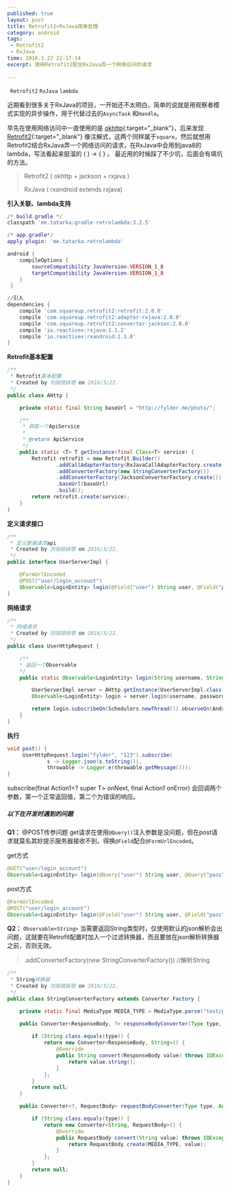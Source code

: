 ```yaml
---
published: true
layout: post
title: Retrofit2+RxJava简单处理
category: android
tags: 
 - Retrofit2 
 - RxJava
time: 2016.3.22 22:17:14
excerpt: 使用Retrofit2配合RxJava弄一个网络访问的请求
 
---
```

 

` Retrofit2` `RxJava` `lambda`

近期看到很多关于RxJava的项目，一开始还不太明白，简单的说就是用观察者模式实现的异步操作，用于代替过去的`AsyncTask` 和`Handle`。

早先在使用网络访问中一直使用的是 [okhttp](http://square.github.io/okhttp){:target="_blank"}，后来发现 [Retrofit2](http://square.github.io/retrofit/){:target="_blank"} 像注解式，这两个同样属于`square`，然后就想用Retrofit2结合RxJava弄一个网络访问的请求，在RxJava中会用到java8的lambda，写法看起来挺溜的 ( ) -> { } 。
最近用的时候踩了不少坑，后面会有填坑的方法。


>   Retrofit2 ( okhttp + jackson + rxjava )
>
>   RxJava ( rxandroid extends rxjava)


**引入关联、lambda支持**

```lua
/* build.gradle */
classpath 'me.tatarka:gradle-retrolambda:3.2.5'

/* app.gradle*/
apply plugin: 'me.tatarka.retrolambda'

android {
    compileOptions {
        sourceCompatibility JavaVersion.VERSION_1_8
        targetCompatibility JavaVersion.VERSION_1_8
    }
 }

//引入
dependencies {
    compile 'com.squareup.retrofit2:retrofit:2.0.0'
    compile 'com.squareup.retrofit2:adapter-rxjava:2.0.0'
    compile 'com.squareup.retrofit2:converter-jackson:2.0.0'
    compile 'io.reactivex:rxjava:1.1.2'
    compile 'io.reactivex:rxandroid:1.1.0'
}
```

**Retrofit基本配置**

```java
/**
 * Retrofit基本配置
 * Created by 剑指锁妖塔 on 2016/3/22.
 */
public class AHttp {

    private static final String baseUrl = "http://fylder.me/photo/";

    /**
     * 获取一个ApiService
     *
     * @return ApiService
     */
    public static <T> T getInstance(final Class<T> service) {
        Retrofit retrofit = new Retrofit.Builder()             
                .addCallAdapterFactory(RxJavaCallAdapterFactory.create())   //RxJava回调
                .addConverterFactory(new StringConverterFactory())          //解析String
                .addConverterFactory(JacksonConverterFactory.create())      //jackson解析json
                .baseUrl(baseUrl)
                .build();
        return retrofit.create(service);
    }
}
```
**定义请求接口**

```java
/**
 * 定义数据请求api
 * Created by 剑指锁妖塔 on 2016/3/22.
 */
public interface UserServerImpl {

	@FormUrlEncoded
    @POST("user/login_account")
    Observable<LoginEntity> login(@Field("user") String user, @Field("pass") String pass);
}
```

**网络请求**

```java
/**
 * 网络请求
 * Created by 剑指锁妖塔 on 2016/3/22.
 */
public class UserHttpRequest {

    /**
    * 返回一个Observable
    */
    public static Observable<LoginEntity> login(String username, String password) {

        UserServerImpl server = AHttp.getInstance(UserServerImpl.class);
        Observable<LoginEntity> login = server.login(username, password);

        return login.subscribeOn(Schedulers.newThread()).observeOn(AndroidSchedulers.mainThread());
    }
}
```

**执行**

```java
void post() {
     UserHttpRequest.login("fylder", "123").subscribe(
             s -> Logger.json(s.toString()),
             throwable -> Logger.e(throwable.getMessage()));
}
```
subscribe(final Action1<? super T> onNext, final Action1<Throwable> onError) 会回调两个参数，第一个正常返回值，第二个为错误的响应。


##### 以下在开发时遇到的问题

**Q1：**	@POST传参问题
get请求在使用`@Query()`注入参数是没问题，但在post请求就莫名其妙提示服务器接收不到，得换`@Field`配合`@FormUrlEncoded`。

get方式

```java
@GET("user/login_account")
Observable<LoginEntity> login(@Query("user") String user, @Query("pass") String pass);
```

post方式

```java
@FormUrlEncoded
@POST("user/login_account")
Observable<LoginEntity> login(@Field("user") String user, @Field("pass") String pass);
```

**Q2：**	`Observable<String>`
当需要返回String类型时，仅使用默认的json解析会出问题，这就要在Retrofit配置时加入一个过滤转换器，而且要放在json解析转换器之前，否则无效。

> .addConverterFactory(new StringConverterFactory())    //解析String


```java
/**
 * String转换器
 * Created by 剑指锁妖塔 on 2016/3/22.
 */
public class StringConverterFactory extends Converter.Factory {

    private static final MediaType MEDIA_TYPE = MediaType.parse("text/plain");

    public Converter<ResponseBody, ?> responseBodyConverter(Type type, Annotation[] annotations, Retrofit retrofit) {
    
        if (String.class.equals(type)) {
            return new Converter<ResponseBody, String>() {
                @Override
                public String convert(ResponseBody value) throws IOException {
                    return value.string();
                }
            };
        }
        return null;
    }

    public Converter<?, RequestBody> requestBodyConverter(Type type, Annotation[] annotations, Retrofit retrofit) {

        if (String.class.equals(type)) {
            return new Converter<String, RequestBody>() {
                @Override
                public RequestBody convert(String value) throws IOException {
                    return RequestBody.create(MEDIA_TYPE, value);
                }
            };
        }
        return null;
    }
}
```


